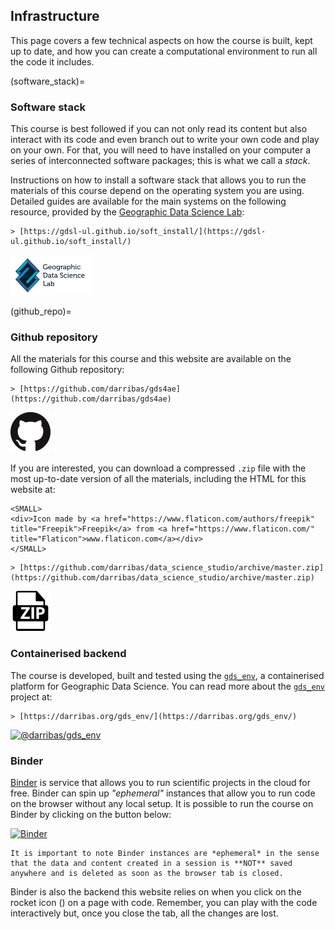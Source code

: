 
## Infrastructure

This page covers a few technical aspects on how the course is built, kept up to date, and how you can create a computational environment to run all the code it includes.

(software_stack)=
### Software stack

This course is best followed if you can not only read its content but also interact with its code and even branch out to write your own code and play on your own. For that, you will need to have installed on your computer a series of interconnected software packages; this is what we call a *stack*.

Instructions on how to install a software stack that allows you to run the materials of this course depend on the operating system you are using. Detailed guides are available for the main systems on the following resource, provided by the [Geographic Data Science Lab](https://www.liverpool.ac.uk/geographic-data-science/):

```{toggle}
> [https://gdsl-ul.github.io/soft_install/](https://gdsl-ul.github.io/soft_install/)
```

[<img alt="@gdsl-ul/soft_install" width=130px height=65px style="border-width:0;margin-left: 0px" src="figs/gdsl.png" />](https://gdsl-ul.github.io/soft_install/)

(github_repo)=
### Github repository

All the materials for this course and this website are available on the following Github repository:

```{toggle}
> [https://github.com/darribas/gds4ae](https://github.com/darribas/gds4ae)
```

[<img alt="@darribas/gds4ae" style="border-width:0;margin-left: 0px" src="figs/GitHub-Mark-64px.png" />](https://github.com/darribas/gds4ae)

If you are interested, you can download a compressed `.zip` file with the most up-to-date version of all the materials, including the HTML for this website at:

```{margin}
<SMALL>
<div>Icon made by <a href="https://www.flaticon.com/authors/freepik" title="Freepik">Freepik</a> from <a href="https://www.flaticon.com/" title="Flaticon">www.flaticon.com</a></div>
</SMALL>
```

```{toggle}
> [https://github.com/darribas/data_science_studio/archive/master.zip](https://github.com/darribas/data_science_studio/archive/master.zip)
```

[<img alt="@darribas/gds4ae_zip" style="border-width:0;margin-left: 0px" src="figs/zip-file-format.png" />](https://github.com/darribas/gds4ae/archive/master.zip)

### Containerised backend

The course is developed, built and tested using the [`gds_env`](https://darribas.org/gds_env/), a containerised platform for Geographic Data Science. You can read more about the [`gds_env`](https://darribas.org/gds_env/) project at:

```{toggle}
> [https://darribas.org/gds_env/](https://darribas.org/gds_env/)
```

[<img alt="@darribas/gds_env" width=200px height=65px style="border-width:0;margin-left: 0px" src="https://github.com/darribas/gds_env/raw/master/website/logo.png" />](https://darribas.org/gds_env/)


### Binder

[Binder](https://mybinder.org/) is service that allows you to run scientific projects in the cloud for free. Binder can spin up *"ephemeral"* instances that allow you to run code on the browser without any local setup. It is possible to run the course on Binder by clicking on the button below:

[<img src="https://mybinder.org/badge_logo.svg" alt="Binder" style="margin-left: 0px" />](https://mybinder.org/v2/gh/darribas/data_science_studio/master)

```{warning}
It is important to note Binder instances are *ephemeral* in the sense that the data and content created in a session is **NOT** saved anywhere and is deleted as soon as the browser tab is closed.
```

Binder is also the backend this website relies on when you click on the rocket icon (<i class="fas fa-rocket"></i>) on a page with code. Remember, you can play with the code interactively but, once you close the tab, all the changes are lost.
